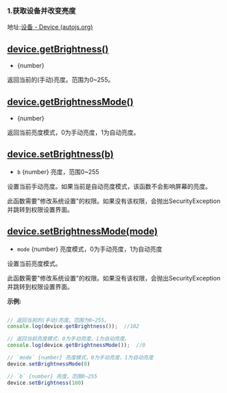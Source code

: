 ### 1.获取设备并改变亮度

地址:[设备 - Device (autojs.org)](https://pro.autojs.org/docs/#/zh-cn/device?id=devicegetbrightness)

## [device.getBrightness()](https://pro.autojs.org/docs/#/zh-cn/device?id=devicegetbrightness)

- {number}

返回当前的(手动)亮度。范围为0~255。

## [device.getBrightnessMode()](https://pro.autojs.org/docs/#/zh-cn/device?id=devicegetbrightnessmode)

- {number}

返回当前亮度模式，0为手动亮度，1为自动亮度。

## [device.setBrightness(b)](https://pro.autojs.org/docs/#/zh-cn/device?id=devicesetbrightnessb)

- `b` {number} 亮度，范围0~255

设置当前手动亮度。如果当前是自动亮度模式，该函数不会影响屏幕的亮度。

此函数需要"修改系统设置"的权限。如果没有该权限，会抛出SecurityException并跳转到权限设置界面。

## [device.setBrightnessMode(mode)](https://pro.autojs.org/docs/#/zh-cn/device?id=devicesetbrightnessmodemode)

- `mode` {number} 亮度模式，0为手动亮度，1为自动亮度

设置当前亮度模式。

此函数需要"修改系统设置"的权限。如果没有该权限，会抛出SecurityException并跳转到权限设置界面。

**示例:**

```js

// 返回当前的(手动)亮度。范围为0~255。
console.log(device.getBrightness());  //102

// 返回当前亮度模式，0为手动亮度，1为自动亮度。
console.log(device.getBrightnessMode());  //0

// `mode` {number} 亮度模式，0为手动亮度，1为自动亮度
device.setBrightnessMode(0)

// `b` {number} 亮度，范围0~255
device.setBrightness(100)
```

